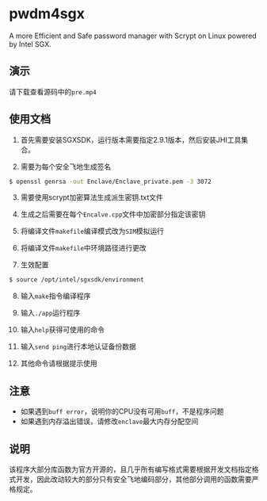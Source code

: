 # pwdm4sgx
A more Efficient and Safe password manager with Scrypt on Linux powered by Intel SGX.

## 演示

请下载查看源码中的`pre.mp4`

## 使用文档

1. 首先需要安装SGXSDK，运行版本需要指定2.9.1版本，然后安装JHI工具集合。

2. 需要为每个安全飞地生成签名

```bash
$ openssl genrsa -out Enclave/Enclave_private.pem -3 3072
```

3. 需要使用scrypt加密算法生成派生密钥.txt文件

4. 生成之后需要在每个`Encalve.cpp`文件中加密部分指定该密钥

5. 将编译文件`makefile`编译模式改为`SIM`模拟运行

6. 将编译文件`makefile`中环境路径进行更改

7. 生效配置

```bash
$ source /opt/intel/sgxsdk/environment
```

8. 输入`make`指令编译程序

9. 输入`./app`运行程序

10. 输入`help`获得可使用的命令

11. 输入`send ping`进行本地认证备份数据

12. 其他命令请根据提示使用

## 注意

- 如果遇到`buff error`，说明你的CPU没有可用`buff`，不是程序问题
- 如果遇到内存溢出错误，请修改`enclave`最大内存分配空间

## 说明

该程序大部分库函数为官方开源的，且几乎所有编写格式需要根据开发文档指定格式开发，因此改动较大的部分只有安全飞地编码部分，其他部分调用的函数需要严格规定。

